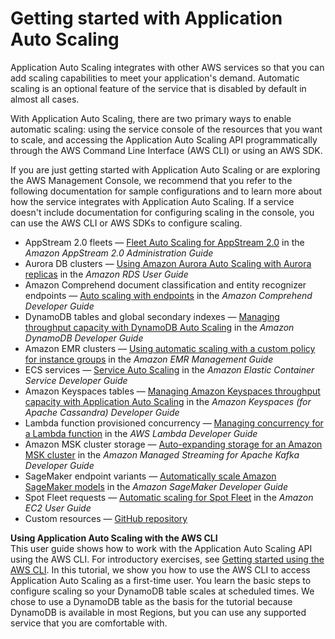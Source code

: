 # Getting started with Application Auto Scaling<a name="getting-started"></a>

Application Auto Scaling integrates with other AWS services so that you can add scaling capabilities to meet your application's demand\. Automatic scaling is an optional feature of the service that is disabled by default in almost all cases\. 

With Application Auto Scaling, there are two primary ways to enable automatic scaling: using the service console of the resources that you want to scale, and accessing the Application Auto Scaling API programmatically through the AWS Command Line Interface \(AWS CLI\) or using an AWS SDK\. 

If you are just getting started with Application Auto Scaling or are exploring the AWS Management Console, we recommend that you refer to the following documentation for sample configurations and to learn more about how the service integrates with Application Auto Scaling\. If a service doesn't include documentation for configuring scaling in the console, you can use the AWS CLI or AWS SDKs to configure scaling\.
+ AppStream 2\.0 fleets — [Fleet Auto Scaling for AppStream 2\.0](https://docs.aws.amazon.com/appstream2/latest/developerguide/autoscaling.html) in the *Amazon AppStream 2\.0 Administration Guide*
+ Aurora DB clusters — [Using Amazon Aurora Auto Scaling with Aurora replicas](https://docs.aws.amazon.com/AmazonRDS/latest/AuroraUserGuide/Aurora.Integrating.AutoScaling.html) in the *Amazon RDS User Guide*
+ Amazon Comprehend document classification and entity recognizer endpoints — [Auto scaling with endpoints](https://docs.aws.amazon.com/comprehend/latest/dg/comprehend-autoscaling.html) in the *Amazon Comprehend Developer Guide*
+ DynamoDB tables and global secondary indexes — [Managing throughput capacity with DynamoDB Auto Scaling](https://docs.aws.amazon.com/amazondynamodb/latest/developerguide/AutoScaling.html) in the *Amazon DynamoDB Developer Guide*
+ Amazon EMR clusters — [Using automatic scaling with a custom policy for instance groups](https://docs.aws.amazon.com/emr/latest/ManagementGuide/emr-automatic-scaling.html) in the *Amazon EMR Management Guide*
+ ECS services — [Service Auto Scaling](https://docs.aws.amazon.com/AmazonECS/latest/developerguide/service-auto-scaling.html) in the *Amazon Elastic Container Service Developer Guide*
+ Amazon Keyspaces tables — [Managing Amazon Keyspaces throughput capacity with Application Auto Scaling](https://docs.aws.amazon.com/keyspaces/latest/devguide/autoscaling.html) in the *Amazon Keyspaces \(for Apache Cassandra\) Developer Guide*
+ Lambda function provisioned concurrency — [Managing concurrency for a Lambda function](https://docs.aws.amazon.com/lambda/latest/dg/configuration-concurrency.html) in the *AWS Lambda Developer Guide*
+ Amazon MSK cluster storage — [Auto\-expanding storage for an Amazon MSK cluster](https://docs.aws.amazon.com/msk/latest/developerguide/msk-autoexpand.html) in the *Amazon Managed Streaming for Apache Kafka Developer Guide*
+ SageMaker endpoint variants — [Automatically scale Amazon SageMaker models](https://docs.aws.amazon.com/sagemaker/latest/dg/endpoint-auto-scaling.html) in the *Amazon SageMaker Developer Guide*
+ Spot Fleet requests — [Automatic scaling for Spot Fleet](https://docs.aws.amazon.com/AWSEC2/latest/UserGuide/spot-fleet-automatic-scaling.html) in the *Amazon EC2 User Guide*
+ Custom resources — [GitHub repository](https://github.com/aws/aws-auto-scaling-custom-resource)

**Using Application Auto Scaling with the AWS CLI**  
This user guide shows how to work with the Application Auto Scaling API using the AWS CLI\. For introductory exercises, see [Getting started using the AWS CLI](get-started-exercise.md)\. In this tutorial, we show you how to use the AWS CLI to access Application Auto Scaling as a first\-time user\. You learn the basic steps to configure scaling so your DynamoDB table scales at scheduled times\. We chose to use a DynamoDB table as the basis for the tutorial because DynamoDB is available in most Regions, but you can use any supported service that you are comfortable with\.
